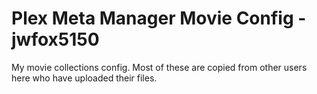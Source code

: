 # Plex Meta Manager Movie Config - jwfox5150

My movie collections config. Most of these are copied from other users here who have uploaded their files.
